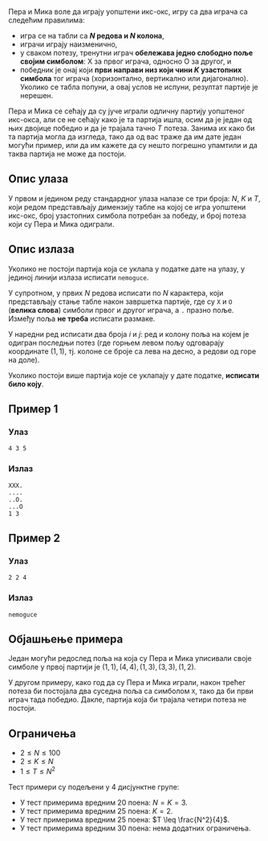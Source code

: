 ﻿
Пера и Мика воле да играју уопштени икс-окс, игру са два играча са
следећим правилима:

* игра се на табли са **$N$ редова и $N$ колона**,
* играчи играју наизменично,
* у сваком потезу, тренутни играч **обележава једно слободно поље
  својим симболом**: X за првог играча, односно O за другог, и
* победник је онај који **први направи низ који чини $K$ узастопних
  симбола** тог играча (хоризонтално, вертикално или дијагонално).
  Уколико се табла попуни, а овај услов не испуни, резултат партије је
  нерешен.

Пера и Мика се сећају да су јуче играли одличну партију уопштеног
икс-окса, али се не сећају како је та партија ишла, осим да је један
од њих двојице победио и да је трајала тачно $T$ потеза. Занима их
како би та партија могла да изгледа, тако да од вас траже да им дате
један могући пример, или да им кажете да су нешто погрешно упамтили и
да таква партија не може да постоји.

## Опис улаза

У првом и једином реду стандардног улаза налазе се три броја: $N$, $K$
и $T$, који редом представљају димензију табле на којој се игра
уопштени икс-окс, број узастопних симбола потребан за победу, и
број потеза који су Пера и Мика одиграли.

## Опис излаза

Уколико не постоји партија која се уклапа у податке дате на улазу, у
јединој линији излаза исписати `nemoguce`. 

У супротном, у првих $N$ редова исписати по $N$ карактера, који
представљају стање табле након завршетка партије, где су `X` и `O`
(**велика слова**) симболи првог и другог играча, а `.` празно поље.
Између поља **не треба** исписати размаке.

У наредни ред исписати два броја $i$ и $j$: ред и колону поља на којем
је одигран последњи потез (где горњем левом пољу одговарају координате
$(1, 1)$, тј. колоне се броје са лева на десно, а редови од горе на
доле).

Уколико постоји више партија које се уклапају у дате податке,
**исписати било коју**.

## Пример 1

### Улаз

~~~
4 3 5
~~~

### Излаз

~~~
XXX.
....
..O.
...O
1 3
~~~

## Пример 2

### Улаз

~~~
2 2 4
~~~

### Излаз

~~~
nemoguce
~~~

## Објашњење примера

Један могући редослед поља на која су Пера и Мика уписивали своје
симболе у првој партији је $(1,1), (4,4), (1,3), (3,3), (1,2)$.

У другом примеру, како год да су Пера и Мика играли, након трећег
потеза би постојала два суседна поља са симболом `X`, тако да би први
играч тада победио. Дакле, партија која би трајала четири потеза не
постоји.

## Ограничења

- $2 \leq N \leq 100$
- $2 \leq K \leq N$
- $1 \leq T \leq N^2$

Тест примери су подељени у 4 дисјунктне групе:
- У тест примерима вредним 20 поена: $N = K = 3$.
- У тест примерима вредним 25 поена: $K = 2$.
- У тест примерима вредним 25 поена: $T \leq \frac{N^2}{4}$.
- У тест примерима вредним 30 поена: нема додатних ограничења.
